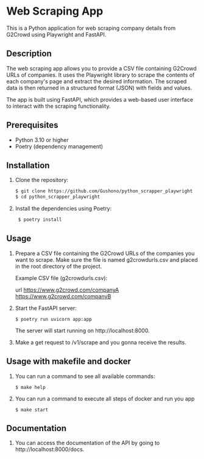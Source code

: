 # Web Scraping App

This is a Python application for web scraping company details from G2Crowd using Playwright and FastAPI.

## Description

The web scraping app allows you to provide a CSV file containing G2Crowd URLs of companies. It uses the Playwright
library to scrape the contents of each company's page and extract the desired information. The scraped data is then
returned in a structured format (JSON) with fields and values.

The app is built using FastAPI, which provides a web-based user interface to interact with the scraping functionality.

## Prerequisites

- Python 3.10 or higher
- Poetry (dependency management)

## Installation

1. Clone the repository:

   ```bash
   $ git clone https://github.com/Gushono/python_scrapper_playwright
   $ cd python_scrapper_playwright

    ```

2. Install the dependencies using Poetry:

   ```bash
    $ poetry install

   ```

## Usage

1. Prepare a CSV file containing the G2Crowd URLs of the companies you want to scrape.
   Make sure the file is named g2crowdurls.csv and placed in the root directory of the project.

   Example CSV file (g2crowdurls.csv):

   url
   https://www.g2crowd.com/companyA
   https://www.g2crowd.com/companyB

2. Start the FastAPI server:

   ```
   $ poetry run uvicorn app:app 
   ```

   The server will start running on http://localhost:8000.

3. Make a get request to /v1/scrape and you gonna receive the results.

## Usage with makefile and docker

1. You can run a command to see all available commands:

   ```
   $ make help
   ```

2. You can run a command to execute all steps of docker and run you app

   ```
   $ make start
   ```
   

## Documentation
1. You can access the documentation of the API by going to http://localhost:8000/docs.
